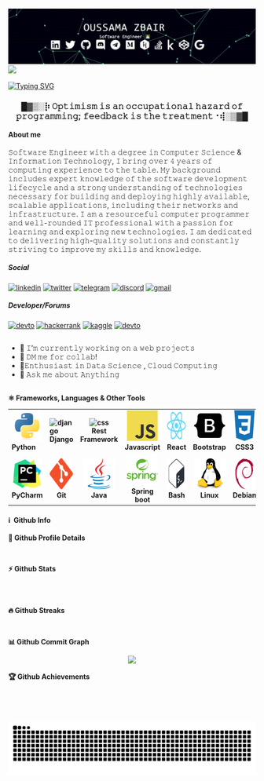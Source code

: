 [![Header](https://github.com/oussama-zbair/oussama-zbair/blob/main/assets/rec-area.gif?raw=true)](https://oussamazbair.engineer/)
![](https://komarev.com/ghpvc/?username=oussama-zbair&style=flat-square)

 <a href="https://git.io/typing-svg"><img src="https://readme-typing-svg.demolab.com?font=Fira+Code&weight=900&size=30&pause=1000&color=1FD5F7&center=true&width=435&lines=%3CHello+World!%2F%3E;%3CBonjour+le+monde!%2F%3E;%3CHola+mundo%2F%3E;%3CHallo+Welt%2F%3E;%3C%E4%BD%A0%E5%A5%BD%EF%BC%8C%E4%B8%96%E7%95%8C+%2F%3E;%3C%E3%81%93%E3%82%93%E3%81%AB%E3%81%A1%E3%81%AF%E3%80%81%E4%B8%96%E7%95%8C+%2F%3E;%3C%EC%95%88%EB%85%95%ED%95%98%EC%84%B8%EC%9A%94+%EC%84%B8%EA%B3%84+%2F%3E;%3C+%D0%97%D0%B4%D1%80%D0%B0%D0%B2%D1%81%D1%82%D0%B2%D1%83%D0%B9%2C+%D0%BC%D0%B8%D1%80+%2F%3E" alt="Typing SVG" /></a>
<h3 align ="center"> <strong>█▓▒­░⡷ 𝙾𝚙𝚝𝚒𝚖𝚒𝚜𝚖 𝚒𝚜 𝚊𝚗 𝚘𝚌𝚌𝚞𝚙𝚊𝚝𝚒𝚘𝚗𝚊𝚕 𝚑𝚊𝚣𝚊𝚛𝚍 𝚘𝚏 𝚙𝚛𝚘𝚐𝚛𝚊𝚖𝚖𝚒𝚗𝚐; 𝚏𝚎𝚎𝚍𝚋𝚊𝚌𝚔 𝚒𝚜 𝚝𝚑𝚎 𝚝𝚛𝚎𝚊𝚝𝚖𝚎𝚗𝚝⠐⢾░▒▓█</strong> </h3>

<h4>About me</h4>

<p>𝚂𝚘𝚏𝚝𝚠𝚊𝚛𝚎 𝙴𝚗𝚐𝚒𝚗𝚎𝚎𝚛 𝚠𝚒𝚝𝚑 𝚊 𝚍𝚎𝚐𝚛𝚎𝚎 𝚒𝚗 𝙲𝚘𝚖𝚙𝚞𝚝𝚎𝚛 𝚂𝚌𝚒𝚎𝚗𝚌𝚎 & 𝙸𝚗𝚏𝚘𝚛𝚖𝚊𝚝𝚒𝚘𝚗 𝚃𝚎𝚌𝚑𝚗𝚘𝚕𝚘𝚐𝚢, 𝙸 𝚋𝚛𝚒𝚗𝚐 𝚘𝚟𝚎𝚛 𝟺 𝚢𝚎𝚊𝚛𝚜 𝚘𝚏 𝚌𝚘𝚖𝚙𝚞𝚝𝚒𝚗𝚐 𝚎𝚡𝚙𝚎𝚛𝚒𝚎𝚗𝚌𝚎 𝚝𝚘 𝚝𝚑𝚎 𝚝𝚊𝚋𝚕𝚎. 𝙼𝚢 𝚋𝚊𝚌𝚔𝚐𝚛𝚘𝚞𝚗𝚍 𝚒𝚗𝚌𝚕𝚞𝚍𝚎𝚜 𝚎𝚡𝚙𝚎𝚛𝚝 𝚔𝚗𝚘𝚠𝚕𝚎𝚍𝚐𝚎 𝚘𝚏 𝚝𝚑𝚎 𝚜𝚘𝚏𝚝𝚠𝚊𝚛𝚎 𝚍𝚎𝚟𝚎𝚕𝚘𝚙𝚖𝚎𝚗𝚝 𝚕𝚒𝚏𝚎𝚌𝚢𝚌𝚕𝚎 𝚊𝚗𝚍 𝚊 𝚜𝚝𝚛𝚘𝚗𝚐 𝚞𝚗𝚍𝚎𝚛𝚜𝚝𝚊𝚗𝚍𝚒𝚗𝚐 𝚘𝚏 𝚝𝚎𝚌𝚑𝚗𝚘𝚕𝚘𝚐𝚒𝚎𝚜 𝚗𝚎𝚌𝚎𝚜𝚜𝚊𝚛𝚢 𝚏𝚘𝚛 𝚋𝚞𝚒𝚕𝚍𝚒𝚗𝚐 𝚊𝚗𝚍 𝚍𝚎𝚙𝚕𝚘𝚢𝚒𝚗𝚐 𝚑𝚒𝚐𝚑𝚕𝚢 𝚊𝚟𝚊𝚒𝚕𝚊𝚋𝚕𝚎, 𝚜𝚌𝚊𝚕𝚊𝚋𝚕𝚎 𝚊𝚙𝚙𝚕𝚒𝚌𝚊𝚝𝚒𝚘𝚗𝚜, 𝚒𝚗𝚌𝚕𝚞𝚍𝚒𝚗𝚐 𝚝𝚑𝚎𝚒𝚛 𝚗𝚎𝚝𝚠𝚘𝚛𝚔𝚜 𝚊𝚗𝚍 𝚒𝚗𝚏𝚛𝚊𝚜𝚝𝚛𝚞𝚌𝚝𝚞𝚛𝚎. 𝙸 𝚊𝚖 𝚊 𝚛𝚎𝚜𝚘𝚞𝚛𝚌𝚎𝚏𝚞𝚕 𝚌𝚘𝚖𝚙𝚞𝚝𝚎𝚛 𝚙𝚛𝚘𝚐𝚛𝚊𝚖𝚖𝚎𝚛 𝚊𝚗𝚍 𝚠𝚎𝚕𝚕-𝚛𝚘𝚞𝚗𝚍𝚎𝚍 𝙸𝚃 𝚙𝚛𝚘𝚏𝚎𝚜𝚜𝚒𝚘𝚗𝚊𝚕 𝚠𝚒𝚝𝚑 𝚊 𝚙𝚊𝚜𝚜𝚒𝚘𝚗 𝚏𝚘𝚛 𝚕𝚎𝚊𝚛𝚗𝚒𝚗𝚐 𝚊𝚗𝚍 𝚎𝚡𝚙𝚕𝚘𝚛𝚒𝚗𝚐 𝚗𝚎𝚠 𝚝𝚎𝚌𝚑𝚗𝚘𝚕𝚘𝚐𝚒𝚎𝚜. 𝙸 𝚊𝚖 𝚍𝚎𝚍𝚒𝚌𝚊𝚝𝚎𝚍 𝚝𝚘 𝚍𝚎𝚕𝚒𝚟𝚎𝚛𝚒𝚗𝚐 𝚑𝚒𝚐𝚑-𝚚𝚞𝚊𝚕𝚒𝚝𝚢 𝚜𝚘𝚕𝚞𝚝𝚒𝚘𝚗𝚜 𝚊𝚗𝚍 𝚌𝚘𝚗𝚜𝚝𝚊𝚗𝚝𝚕𝚢 𝚜𝚝𝚛𝚒𝚟𝚒𝚗𝚐 𝚝𝚘 𝚒𝚖𝚙𝚛𝚘𝚟𝚎 𝚖𝚢 𝚜𝚔𝚒𝚕𝚕𝚜 𝚊𝚗𝚍 𝚔𝚗𝚘𝚠𝚕𝚎𝚍𝚐𝚎.</p>
<h5>Social</h5>

<a href="https://www.linkedin.com/in/oussama-zbair/" target="blank"><img src="https://img.shields.io/badge/LinkedIn-0077B5?style=for-the-badge&logo=linkedin&logoColor=white" alt="linkedin"/></a>
<a href="https://twitter.com/O_zbair" target="blank"><img src="https://img.shields.io/badge/Twitter-1DA1F2?style=for-the-badge&logo=twitter&logoColor=white" alt="twitter"/></a>
<a href="https://t.me/RegExe" target="blank"><img src="https://img.shields.io/badge/Telegram-2CA5E0?style=for-the-badge&logo=telegram&logoColor=white" alt="telegram"/></a>
<a href="https://discordapp.com/users/763812683795136513" target="blank"><img src="https://img.shields.io/badge/Oussama-%237289DA.svg?style=for-the-badge&logo=discord&logoColor=white" alt="discord"/></a> <a href="skype:live:.cid.9f973439629d02ed?chat" target="blank"><img src="https://img.shields.io/badge/Skype-%2300AFF0.svg?style=for-the-badge&logo=Skype&logoColor=white" alt="gmail"/></a> 

<h5>Developer/Forums</h5>
<a href="https://stackoverflow.com/users/13872181/oussama-zbair" target="blank"><img src="https://img.shields.io/badge/-Stackoverflow-FE7A16?style=for-the-badge&logo=stack-overflow&logoColor=white" alt="devto"/></a>
<a href="https://www.hackerrank.com/oussama_zbair" target="blank"><img src="https://img.shields.io/badge/-Hackerrank-2EC866?style=for-the-badge&logo=HackerRank&logoColor=white" alt="hackerrank"/></a>
<a href="https://www.kaggle.com/oussamazbair" target="blank"><img src="https://img.shields.io/badge/Kaggle-035a7d?style=for-the-badge&logo=kaggle&logoColor=white" alt="kaggle"/></a>
<a href="https://dev.to/o_zbair" target="blank"><img src="https://img.shields.io/badge/dev.to-0A0A0A?style=for-the-badge&logo=dev.to&logoColor=white" alt="devto"/></a>
 
 
##  
<img alt="" src="https://media.giphy.com/media/SWoSkN6DxTszqIKEqv/giphy.gif" width="300px" align="right">
        
<ul align="left">
  <li> 🏫 𝙸’𝚖 𝚌𝚞𝚛𝚛𝚎𝚗𝚝𝚕𝚢 𝚠𝚘𝚛𝚔𝚒𝚗𝚐 𝚘𝚗 𝚊 𝚠𝚎𝚋 𝚙𝚛𝚘𝚓𝚎𝚌𝚝𝚜</li>
  <li> 🚀 𝙳𝙼 𝚖𝚎 𝚏𝚘𝚛 𝚌𝚘𝚕𝚕𝚊𝚋! </li>
  <li>🌱𝙴𝚗𝚝𝚑𝚞𝚜𝚒𝚊𝚜𝚝 𝚒𝚗 𝙳𝚊𝚝𝚊 𝚂𝚌𝚒𝚎𝚗𝚌𝚎 , 𝙲𝚕𝚘𝚞𝚍 𝙲𝚘𝚖𝚙𝚞𝚝𝚒𝚗𝚐</li>
  <li> 💬 𝙰𝚜𝚔 𝚖𝚎 𝚊𝚋𝚘𝚞𝚝 𝙰𝚗𝚢𝚝𝚑𝚒𝚗𝚐 </li>
</ul>  
        
##        
     
<h4>⚛ Frameworks, Languages & Other Tools
	<br>
  <table>
   <tr>
      <td>
        <img alt="python" height=64px src="https://raw.githubusercontent.com/devicons/devicon/master/icons/python/python-original.svg">
        <br> Python
     </td>
     <td>
      <img alt="django" height=64px src="https://cdn.worldvectorlogo.com/logos/django.svg">
       <br> Django 
     </td>
          <td align="center">
       <img alt="css" height=64px src= "https://storage.caktusgroup.com/media/blog-images/drf-logo2.png">
       <br> Rest Framework
     </td>
      <td align="center">
      <img alt="javascript" height=64px src="https://raw.githubusercontent.com/devicons/devicon/master/icons/javascript/javascript-original.svg">
      <br>Javascript
    </td>
          <td align="center">
       <img alt="React" height=64px src="https://github.com/devicons/devicon/blob/master/icons/react/react-original.svg">
       <br> React
     </td> 
     <td align="center">
      <img alt="bootstrap" height=64px src="https://raw.githubusercontent.com/devicons/devicon/master/icons/bootstrap/bootstrap-plain.svg">
      <br>Bootstrap
    </td>
     <td align="center">
       <img alt="css" height=64px src= "https://github.com/devicons/devicon/blob/master/icons/css3/css3-plain.svg">
       <br> CSS3
     </td>
     <td align="center">
       <img alt="vscode" height=64px src="https://github.com/devicons/devicon/blob/master/icons/vscode/vscode-original.svg">
       <br> VSCode
     </td> 
      <td align="center">
       <img alt="docker" height=64px src="https://github.com/devicons/devicon/blob/master/icons/docker/docker-plain.svg">
       <br> Docker
     </td> 
   </tr>
   <tr>
          <td align="center">
       <img alt="pycahrm" height=64px src="https://github.com/devicons/devicon/blob/master/icons/pycharm/pycharm-original.svg">
       <br> PyCharm
     </td> 
     <td align="center">
       <img alt="git" height=64px src="https://github.com/devicons/devicon/blob/master/icons/git/git-original.svg">
       <br> Git
     </td>
	  <td align="center">
       <img alt="java" height=64px src="https://github.com/devicons/devicon/blob/master/icons/java/java-original.svg">
       <br> Java
     </td>
	  <td align="center">
       <img alt="Spring" height=64px src="https://github.com/devicons/devicon/blob/master/icons/spring/spring-original-wordmark.svg">
       <br> Spring boot
     </td>
        <td align="center">
       <img alt="bash" height=64px src="https://github.com/devicons/devicon/blob/master/icons/bash/bash-plain.svg">
       <br> Bash
     </td>
    <td align="center">
       <img alt="linux" height=64px src="https://github.com/devicons/devicon/blob/master/icons/linux/linux-original.svg">
       <br> Linux
     </td>   
    <td align="center">
       <img alt="sql" height=64px src="https://github.com/devicons/devicon/blob/master/icons/debian/debian-original.svg">
       <br> Debian
     </td> 
       <td align="center">
       <img alt="debian" height=64px src="https://github.com/devicons/devicon/blob/master/icons/mysql/mysql-original.svg">
       <br> MySQL
     </td> 
       <td align="center">
       <img alt="Posql" height=64px src="https://github.com/devicons/devicon/blob/master/icons/postgresql/postgresql-original.svg">
       <br> PostgreSQL
     </td>  
    <td align="center">
       <img alt="wordpress" height=64px src="https://github.com/devicons/devicon/blob/master/icons/wordpress/wordpress-original.svg">
       <br> WordPress
     </td> 
     <td align="center">
       <img alt="html5" height=64px src="https://github.com/devicons/devicon/blob/master/icons/html5/html5-original.svg">
       <br> HTML5
     </td> 
   </tr>

 </table>

<h4>ℹ️ &nbsp;Github Info</h2>
  <summary><b>🔎 Github Profile Details</b></summary>
<p align="center"><img height="180em" src="https://github-profile-summary-cards.vercel.app/api/cards/profile-details?username=oussama-zbair&theme=radical&hide_border=false" alt="" align = "center"/></p>

  <summary><b>⚡ Github Stats</b></summary>
<p align="center"><img height="180em" src="https://github-readme-stats.vercel.app/api?username=oussama-zbair&hide_border=true&count_private=true&show_icons=true&hide_border=false&theme=radical" alt="" align = "center"/><br>
<img height="180em" src="https://github-readme-stats.vercel.app/api/top-langs?username=oussama-zbair&hide=html&hide=css&show_icons=true&locale=en&layout=compact&hide_border=false&theme=radical" alt="" align = "center"/></p>
	




 <summary><b>🔥 Github Streaks</b></summary>
<p align="center"><img src="https://github-readme-streak-stats.herokuapp.com/?user=oussama-zbair&theme=black-ice&hide_border=false&stroke=0000&background=0D1117&ring=e05397&fire=e05397&currStreakLabel=e05397" alt="" /></p>

<summary><b>📊 Github Commit Graph</b></summary>
<p align="center"><a href="https://www.github.com/oussama-zbair"><img src="https://github-readme-activity-graph.cyclic.app/graph?username=oussama-zbair&bg_color=1c1917&color=ffffff&line=0891b2&point=ffffff&area_color=1c1917&area=true&hide_border=false&custom_title=GitHub%20Commits%20Graph" ></a></p>
<!-- </details>
<details>    -->
 <summary><b>🏆 Github Achievements</b></summary>
<p align="center"> <a href="https://github.com/oussama-zbair"><img src="https://github-profile-trophy.vercel.app/?username=oussama-zbair&margin-w=5&theme=radical&hide_border=false" alt="" /></a></p>

<br>

[![](https://github.com/oussama-zbair/oussama-zbair/blob/main/assets/github-user-contribution.svg?raw=true)](https://oussama-zbair.github.io/Social-Network/)
